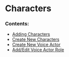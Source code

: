 # Characters

### Contents:

* [Adding Characters](adding-characters.md)
* [Create New Characters](create-new-characters.md)
* [Create New Voice Actor](create-new-voice-actor.md)
* [Add/Edit Voice Actor Role](add-edit-voice-actor-role.md)

